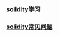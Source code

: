 




### [solidity学习](http://www.tryblockchain.org/Solidity-%E8%AF%AD%E8%A8%80%E4%BB%8B%E7%BB%8D.html)



### [solidity常见问题](http://solidity.readthedocs.io/en/develop/frequently-asked-questions.html)
